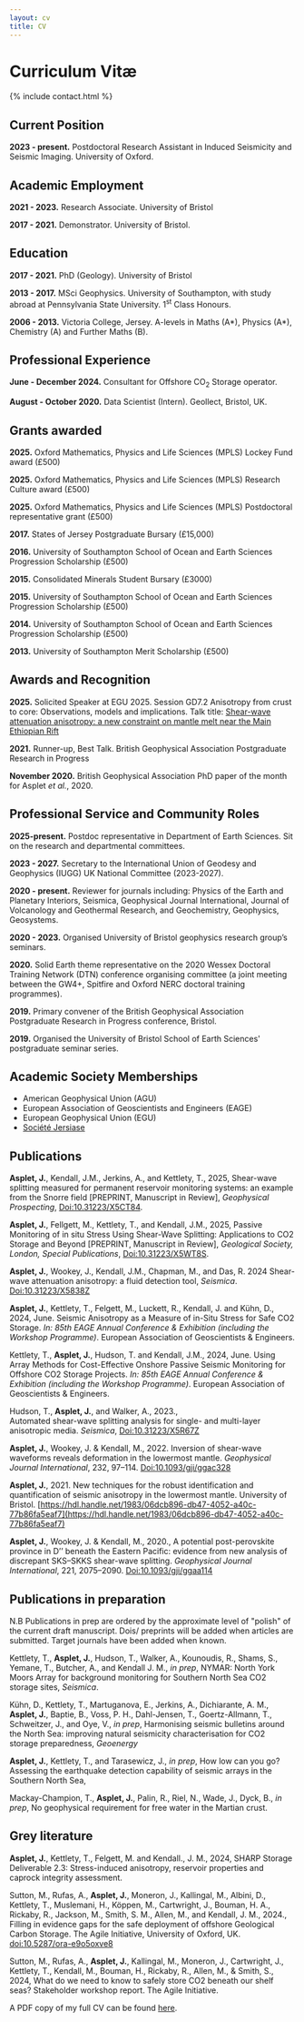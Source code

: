 ```yaml
---
layout: cv
title: CV
---
```


# Curriculum Vitæ

{% include contact.html %}

## Current Position

**2023 - present.** Postdoctoral Research Assistant in Induced Seismicity and Seismic Imaging. University of Oxford. 

## Academic Employment

**2021 - 2023.** Research Associate. University of Bristol

**2017 - 2021.** Demonstrator. University of Bristol. 

## Education

**2017 - 2021.** PhD (Geology). University of Bristol

**2013 - 2017.** MSci Geophysics. University of Southampton, with study abroad at Pennsylvania State University. 1<sup>st</sup> Class Honours.

**2006 - 2013.** Victoria College, Jersey. A-levels in Maths (A*), Physics (A*), Chemistry (A) and Further Maths (B).
 
## Professional Experience

**June - December 2024.** Consultant for Offshore CO<sub>2</sub> Storage operator.

**August - October 2020.** Data Scientist (Intern). Geollect, Bristol, UK. 

## Grants awarded

**2025.** Oxford Mathematics, Physics and Life Sciences (MPLS) Lockey Fund award (£500)

**2025.** Oxford Mathematics, Physics and Life Sciences (MPLS) Research Culture award (£500)

**2025.** Oxford Mathematics, Physics and Life Sciences (MPLS) Postdoctoral representative grant (£500)

**2017.** States of Jersey Postgraduate Bursary (£15,000)

**2016.** University of Southampton School of Ocean and Earth Sciences Progression Scholarship (£500)

**2015.** Consolidated Minerals Student Bursary (£3000)

**2015.** University of Southampton School of Ocean and Earth Sciences Progression Scholarship (£500)

**2014.** University of Southampton School of Ocean and Earth Sciences Progression Scholarship (£500)

**2013.** University of Southampton Merit Scholarship (£500)

## Awards and Recognition

**2025.** Solicited Speaker at EGU 2025. Session GD7.2 Anisotropy from crust to core: Observations, models and implications. Talk title: [Shear-wave attenuation anisotropy: a new constraint on mantle melt near the Main Ethiopian Rift](https://meetingorganizer.copernicus.org/EGU25/EGU25-11699.html)

**2021.** Runner-up, Best Talk. British Geophysical Association Postgraduate Research in Progress

**November 2020.** British Geophysical Association PhD paper of the month for Asplet _et al._, 2020.

## Professional Service and Community Roles

**2025-present.** Postdoc representative in Department of Earth Sciences. Sit on the research and departmental committees.  

**2023 - 2027.** Secretary to the International Union of Geodesy and Geophysics (IUGG) UK National Committee (2023-2027).

**2020 - present.** Reviewer for journals including: Physics of the Earth and Planetary Interiors, Seismica, Geophysical Journal International, Journal of Volcanology and Geothermal Research, and Geochemistry, Geophysics, Geosystems. 

**2020 - 2023.** Organised University of Bristol geophysics research group’s seminars.

**2020.** Solid Earth theme representative on the 2020 Wessex Doctoral Training Network (DTN) conference organising committee (a joint meeting between the GW4+, Spitfire and Oxford NERC doctoral training programmes).

**2019.** Primary convener of the British Geophysical Association Postgraduate Research in Progress conference, Bristol.

**2019.** Organised the University of Bristol School of Earth Sciences' postgraduate seminar series.

## Academic Society Memberships

 - American Geophysical Union (AGU)
 - European Association of Geoscientists and Engineers (EAGE)
 - European Geophysical Union (EGU)
 - [Société Jersiase](https://www.societe.je/)

## Publications 

**Asplet, J.**, Kendall, J.M., Jerkins, A., and Kettlety, T., 2025, Shear-wave splitting measured for permanent reservoir monitoring systems: an example from the Snorre field [PREPRINT, Manuscript in Review], _Geophysical Prospecting_, [Doi:10.31223/X5CT84](https://doi.org/10.31223/X5CT84).

**Asplet, J.**, Fellgett, M., Kettlety, T., and Kendall, J.M., 2025, Passive Monitoring of in situ Stress Using Shear-Wave Splitting: Applications to CO2 Storage and Beyond [PREPRINT, Manuscript in Review], _Geological Society, London, Special Publications_, [Doi:10.31223/X5WT8S](https://doi.org/10.31223/X5WT8S).

**Asplet, J.**, Wookey, J., Kendall, J.M., Chapman, M., and Das, R. 2024 
Shear-wave attenuation anisotropy: a fluid detection tool, _Seismica_. [Doi:10.31223/X5838Z](https://doi.org/10.31223/X5838Z)

**Asplet, J.**, Kettlety, T., Felgett, M., Luckett, R., Kendall, J. and Kühn, D., 2024, June. Seismic Anisotropy as a Measure of in-Situ Stress for Safe CO2 Storage. _In: 85th EAGE Annual Conference & Exhibition (including the Workshop Programme)_. European Association of Geoscientists & Engineers.

Kettlety, T., **Asplet, J.**, Hudson, T. and Kendall, J.M., 2024, June. Using Array Methods for Cost-Effective Onshore Passive Seismic Monitoring for Offshore CO2 Storage Projects. _In: 85th EAGE Annual Conference & Exhibition (including the Workshop Programme)_. European Association of Geoscientists & Engineers.

Hudson, T., **Asplet, J.**, and Walker, A., 2023.,  
Automated shear-wave splitting analysis for single- and multi-layer anisotropic media. _Seismica_, [Doi:10.31223/X5R67Z](https://doi.oig/10.31223/X5R67Z)

**Asplet, J.**, Wookey, J. & Kendall, M., 2022.
Inversion of shear-wave waveforms reveals deformation in the lowermost mantle. 
_Geophysical Journal International_, 232, 97–114. [Doi:10.1093/gji/ggac328](https://doi.org/10.1093/gji/ggac328)

**Asplet, J.**, 2021.
New techniques for the robust identification and quantification of seismic anisotropy in the lowermost mantle. University of Bristol. [https://hdl.handle.net/1983/06dcb896-db47-4052-a40c-77b86fa5eaf7](https://hdl.handle.net/1983/06dcb896-db47-4052-a40c-77b86fa5eaf7)

**Asplet, J.**, Wookey, J. & Kendall, M., 2020., 
A potential post-perovskite province in D’’ beneath the Eastern Pacific: evidence from new analysis of discrepant SKS–SKKS shear-wave splitting.
_Geophysical Journal International_, 221, 2075–2090. [Doi:10.1093/gji/ggaa114](https://doi.org/10.1093/gji/ggaa114)

## Publications in preparation

N.B Publications in prep are ordered by the approximate level of "polish" of the current draft manuscript. Dois/ preprints will be added when articles are submitted. Target journals have been added when known.

Kettlety, T., **Asplet, J.**, Hudson, T., Walker, A., Kounoudis, R., Shams, S., Yemane, T., Butcher, A., and Kendall J. M., _in prep_, NYMAR: North York Moors Array for background monitoring for Southern North Sea CO2 storage sites, _Seismica_. 

Kühn, D., Kettlety, T., Martuganova, E., Jerkins, A., Dichiarante, A. M., **Asplet, J.**, Baptie, B., Voss, P. H., Dahl-Jensen, T., Goertz-Allmann, T., Schweitzer, J., and Oye, V.,  _in prep_, Harmonising seismic bulletins around the North Sea: improving natural seismicity characterisation for CO2 storage preparedness, _Geoenergy_

**Asplet, J.**, Kettlety, T., and Tarasewicz, J., _in prep_, How low can you go? Assessing the earthquake detection capability of seismic arrays in the Southern North Sea,  

Mackay-Champion, T., **Asplet, J.**, Palin, R., Riel, N., Wade, J., Dyck, B., _in prep_, No geophysical requirement for free water in the Martian crust.

## Grey literature

**Asplet, J.**, Kettlety, T., Felgett, M. and Kendall., J. M., 2024, SHARP Storage Deliverable 2.3: Stress-induced anisotropy, reservoir properties and caprock integrity assessment. 

Sutton, M., Rufas, A., **Asplet, J.**, Moneron, J., Kallingal, M., Albini, D., Kettlety, T., Muslemani, H., Köppen, M., Cartwright, J., Bouman, H. A., Rickaby, R., Jackson, M., Smith, S. M., Allen, M., and Kendall, J. M., 2024., Filling in evidence gaps for the safe deployment of offshore Geological Carbon Storage. The Agile Initiative, University of Oxford, UK. [doi:10.5287/ora-e9o5oxve8](https://doi.org/doi:10.5287/ora-e9o5oxve8)

Sutton, M., Rufas, A., **Asplet, J.**, Kallingal, M., Moneron, J., Cartwright, J., Kettlety, T., Kendall, M., Bouman, H., Rickaby, R., Allen, M., & Smith, S., 2024, What do we need to know to safely store CO2 beneath our shelf seas? Stakeholder workshop report. The Agile Initiative.



A PDF copy of my full CV can be found [here](/assets/files/J_Asplet_CV.pdf).


